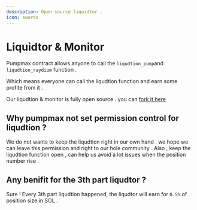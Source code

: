 ```yaml
---
description: Open source liquidtor .
icon: swords
---
```


# Liquidtor & Monitor

Pumpmax contract allows anyone to call the `liqudtion_pump`and `liqudtion_raydium` function .&#x20;

Which means everyone can call the liqudtion function and earn some profite from it .

Our liqudtion & monitor is fully open source . you can [fork it here ](https://github.com/pumplend/pumplend-liquidator)

## Why pumpmax not set permission control for liqudtion ?

We do not wants to keep the liqudtion right in our own hand . we hope we can leave this permission and right to our hole community . Also , keep the liqudtion function open , can help us avoid a lot issues when the position number rise .&#x20;

## Any benifit for the 3th part liqudtor ?&#x20;

Sure ! Every 3th part liqudtion happened,  the liqudtor will earn for `0.5%` of position size in SOL .

